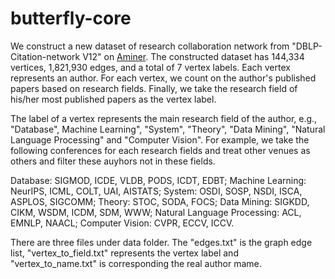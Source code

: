 # butterfly-core
We construct a new dataset of research collaboration network from "DBLP-Citation-network V12" on [Aminer](https://www.aminer.cn/citation). The constructed dataset has 144,334 vertices, 1,821,930 edges, and a total of 7 vertex labels. Each vertex represents an author. For each vertex, we count on the author's published papers based on research fields. Finally, we take the research field of his/her most published papers as the vertex label.

The label of a vertex represents the main research field of the author, e.g., "Database", Machine Learning", "System", "Theory", "Data Mining", "Natural Language Processing" and "Computer Vision". For example, we take the following conferences for each research fields and treat other venues as others and filter these auyhors not in these fields.
 
Database: SIGMOD, ICDE, VLDB, PODS, ICDT, EDBT; Machine Learning: NeurIPS, ICML, COLT, UAI, AISTATS; System: OSDI, SOSP, NSDI, ISCA, ASPLOS, SIGCOMM; Theory: STOC, SODA, FOCS; Data Mining: SIGKDD, CIKM, WSDM, ICDM, SDM, WWW; Natural Language Processing: ACL, EMNLP, NAACL; Computer Vision: CVPR, ECCV, ICCV.

There are three files under data folder. The "edges.txt" is the graph edge list, "vertex_to_field.txt" represents the vertex label and "vertex_to_name.txt" is corresponding the real author mame.
